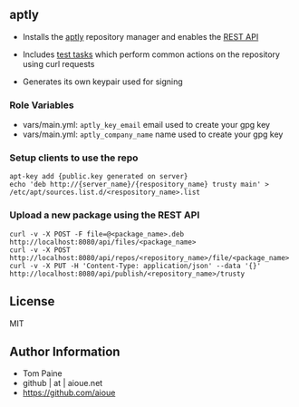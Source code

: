 ## aptly

* Installs the [aptly](http://www.aptly.info/) repository manager and enables the [REST API](http://www.aptly.info/doc/api/)

* Includes [test tasks](https://github.com/aioue/ansible-role-aptly/blob/master/tasks/test.yml) which perform common actions on the repository using curl requests

* Generates its own keypair used for signing

### Role Variables

* vars/main.yml: `aptly_key_email` email used to create your gpg key
* vars/main.yml: `aptly_company_name` name used to create your gpg key

### Setup clients to use the repo

```shell
apt-key add {public.key generated on server}
echo 'deb http://{server_name}/{respository_name} trusty main' > /etc/apt/sources.list.d/<respository_name>.list
```

### Upload a new package using the REST API

```shell
curl -v -X POST -F file=@<package_name>.deb http://localhost:8080/api/files/<package_name>
curl -v -X POST http://localhost:8080/api/repos/<repository_name>/file/<package_name>
curl -v -X PUT -H 'Content-Type: application/json' --data '{}' http://localhost:8080/api/publish/<repository_name>/trusty
```

## License

MIT

## Author Information

* Tom Paine
* github | at | aioue.net
* https://github.com/aioue
